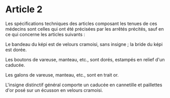 # Article 2

Les spécifications techniques des articles composant les tenues de ces médecins sont celles qui ont été précisées par les arrêtés précités, sauf en ce qui concerne les articles suivants :

Le bandeau du képi est de velours cramoisi, sans insigne ; la bride du képi est dorée.

Les boutons de vareuse, manteau, etc., sont dorés, estampés en relief d'un caducée.

Les galons de vareuse, manteau, etc., sont en trait or.

L'insigne distinctif général comporte un caducée en cannetille et paillettes d'or posé sur un écusson en velours cramoisi.
